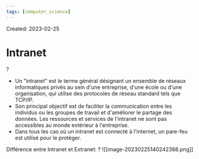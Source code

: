 ```yaml
---
tags: [computer_science] 
---
```

Created: 2023-02-25

# Intranet
?
- Un "intranet" est le terme général désignant un ensemble de réseaux informatiques privés au sein d'une entreprise, d'une école ou d'une organisation, qui utilise des protocoles de réseau standard tels que TCP/IP.
- Son principal objectif est de faciliter la communication entre les individus ou les groupes de travail et d'améliorer le partage des données. Les ressources et services de l'intranet ne sont pas accessibles au monde extérieur à l'entreprise.
- Dans tous les cas où un intranet est connecté à l'internet, un pare-feu est utilisé pour le protéger.
<!--SR:!2023-03-17,7,250-->

Différence entre Intranet et Extranet:
?
![[image-20230225140242368.png]]
<!--SR:!2023-03-18,8,250-->

